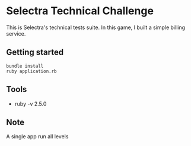 # Selectra Technical Challenge

This is Selectra's technical tests suite.
In this game, I built a simple billing service.

## Getting started

```
bundle install
ruby application.rb
```

## Tools

* ruby -v 2.5.0

## Note

A single app run all levels
